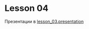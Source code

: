 # Lesson 04

Презентации в [lesson_03.presentation](basic_programming/lesson_03/presentation/Course%20Java%20basic%20(module%201-3).pdf)

